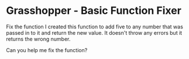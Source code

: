 # Grasshopper - Basic Function Fixer

Fix the function
I created this function to add five to any number that was passed in to it and return the new value. It doesn't throw any errors but it returns the wrong number.

Can you help me fix the function?